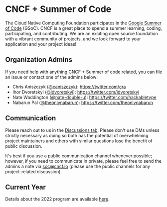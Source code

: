 # CNCF + Summer of Code

The Cloud Native Computing Foundation participates in the [Google Summer of Code](https://summerofcode.withgoogle.com/) (GSoC). CNCF is a great place to spend a summer learning, coding, participating, and contributing. We are an exciting open source foundation with a vibrant community of projects, and we look forward to your application and your project ideas!

## Organization Admins

If you need help with anything CNCF + Summer of code related, you can file an issue or contact one of the admins below:

- Chris Aniszczyk ([@caniszczyk](https://github.com/caniszczyk)\): <https://twitter.com/cra>
- Ihor Dvoretskyi ([@idvoretskyi](https://github.com/idvoretskyi)\): <https://twitter.com/idvoretskyi>
- Nate Waddington ([@nate-double-u](https://github.com/nate-double-u)\): <https://twitter.com/hackabletype>
- Nabarun Pal ([@theonlynabarun](https://github.com/palnabarun)\): <https://twitter.com/theonlynabarun>

## Communication

Please reach out to us in the [Discussions tab](https://github.com/cncf/mentoring/discussions).
Please don't use DMs unless strictly necessary as doing so both has the potential of overwhelming project maintainers and others with similar questions lose the benefit of public discussion.

It's best if you use a public communication channel whenever possible; however, if you need to communicate in private, please feel free to send the admins a note via soc@cncf.io (please use the public channels for any project-related discussion).

## Current Year

Details about the 2022 program are available [here](https://github.com/cncf/mentoring/blob/main/summerofcode/2022.md).

